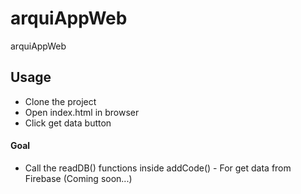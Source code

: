 # arquiAppWeb
arquiAppWeb


## Usage

- Clone the project 
- Open index.html in browser
- Click get data button

#### Goal
- Call the readDB() functions inside addCode() - For get data from Firebase (Coming soon...)
